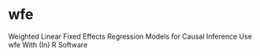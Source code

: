 # wfe
Weighted Linear Fixed Effects Regression Models for Causal Inference Use wfe With (In) R Software

